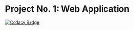 # Project No. 1: Web Application

[![Codacy Badge](https://app.codacy.com/project/badge/Grade/4b1c58bbe61640458d28f45f538e68ff)](https://app.codacy.com/gh/scorpnetwork/WA1/dashboard?utm_source=gh&utm_medium=referral&utm_content=&utm_campaign=Badge_grade)
